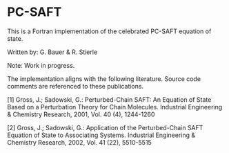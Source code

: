 # PC-SAFT

This is a Fortran implementation of the celebrated PC-SAFT equation of state.

Written by: G. Bauer & R. Stierle



Note: Work in progress.


The implementation aligns with the following literature. Source code comments are referenced to these publications. 

[1] Gross, J.; Sadowski, G.: Perturbed-Chain SAFT: An Equation of State Based on a Perturbation Theory for Chain Molecules. Industrial Engineering & Chemistry Research, 2001, Vol. 40 (4), 1244-1260

[2] Gross, J.; Sadowski, G.: Application of the Perturbed-Chain SAFT Equation of State to Associating Systems. Industrial Engineering & Chemistry Research, 2002, Vol. 41 (22), 5510-5515





